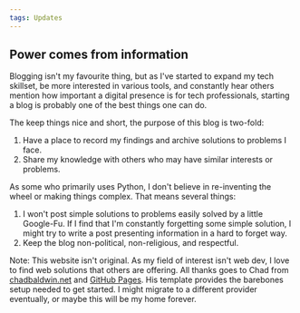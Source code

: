```yaml
---
tags: Updates
---
```


## Power comes from information

Blogging isn't my favourite thing, but as I've started to expand my tech skillset, be more interested in various tools, and constantly hear others mention how important a digital presence is for tech professionals, starting a blog is probably one of the best things one can do. 

The keep things nice and short, the purpose of this blog is two-fold:
1. Have a place to record my findings and archive solutions to problems I face.
2. Share my knowledge with others who may have similar interests or problems.

As some who primarily uses Python, I don't believe in re-inventing the wheel or making things complex. That means several things:
1. I won't post simple solutions to problems easily solved by a little Google-Fu. If I find that I'm constantly forgetting some simple solution, I might try to write a post presenting information in a hard to forget way.
2. Keep the blog non-political, non-religious, and respectful.


Note: This website isn't original. As my field of interest isn't web dev, I love to find web solutions that others are offering. All thanks goes to Chad from [chadbaldwin.net](https://chadbaldwin.net/ "His awesome blog") and [GitHub Pages](https://pages.github.com/ "Free website hosting!"). His template provides the barebones setup needed to get started. I might migrate to a different provider eventually, or maybe this will be my home forever.
